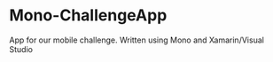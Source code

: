 Mono-ChallengeApp
=================

App for our mobile challenge. Written using Mono and Xamarin/Visual Studio